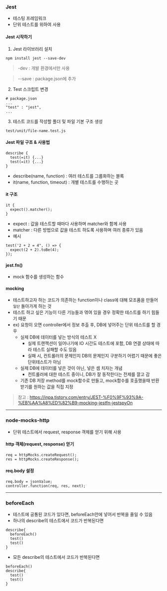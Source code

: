 ### Jest 
- 테스팅 프레임워크
- 단위 테스트를 위하여 사용

#### Jest  시작하기
1. Jest 라이브러리 설치
```
npm install jest --save-dev
```
> -dev : 개발 환경에서만 사용

> --save : package.json에 추가

2. Test 스크립트 변경
```
# package.json
...
"test" : "jest",
...
```

3. 테스트 코드를 작성할 폴더 및 파일 기본 구조 생성

`test/unit/file-name.test.js`


#### Jest 파일 구조 & 사용법
```
describe {
  test(=it) {...}
  test(=it) {...}
}
```
- describe(name, function) : 여러 테스트를 그룹화하는 블록
- it(name, function, timeout) : 개별 테스트를 수행하는 곳

#### it 구조
```
it {
  expect().matcher();
}
```
- expect : 값을 테스트할 때마다 사용하며 matcher와 함께 사용
- matcher : 다른 방법으로 값을 테스트 하도록 사용하며 여러 종류가 있음
- 예시
```
test('2 + 2 = 4", () => {
  expect(2 + 2).toBe(4);
});
```

#### jest.fn()
- mock 함수를 생성하는 함수 

#### mocking 
- 테스트하고자 하는 코드가 의존하는 function이나 class에 대해 모조품을 만들어 `일단` 돌아가게 하는 것
- 테스트 하고 싶은 기능이 다른 기능들과 엮여 있을 경우 정확한 테스트를 하기 힘들기 때문
- ex) 요청이 오면 controller에서 정보 추출 후, DB에 넣어주는 단위 테스트를 할 경우
  - 실제 DB에 데이터를 넣는 방식의 테스트 X
    - 실제 트랜잭션이 일어나기에 IO 시간도 테스트에 포함, DB 연결 상태에 따라 테스트 실패할 수도 있음
    - 실패 시, 컨트롤러의 문제인지 DB의 문제인지 구분하기 어렵기 때문에 좋은 단위테스트가 아님
  - 실제 DB에 데이터를 넣은 것이 아닌, 넣은 셈 치자는 개념
    - 컨트롤러에 대한 테스트 중이니, DB가 잘 동작한다는 전제를 깔고 감
  - 기존 DB 저장 method를 mock함수로 만들고, mock함수를 호출했을때 반환 받기를 원하는 값을 직접 지정
> 참고 : https://inpa.tistory.com/entry/JEST-%F0%9F%93%9A-%EB%AA%A8%ED%82%B9-mocking-jestfn-jestspyOn

-----
### node-mocks-http
- 단위 테스트에서 request, response 객체를 얻기 위해 사용

#### http 객체(request, response) 얻기
```
req = httpMocks.createRequest();
res = httpMocks.createResponse();
```

#### req.body 설정
```
req.body = jsonValue;
controller.function(req, res, next);
```

----
### beforeEach
- 테스트에 공통된 코드가 있다면, beforeEach안에 넣어서 반복을 줄일 수 있음
- 하나의 describe의 테스트에서 코드가 반복된다면
```
describe{
  beforeEach()
  test()
  test()
}
```
- 모든 describe의 테스트에서 코드가 반복된다면
```
beforeEach()
describe{
  test()
  test()
}
```